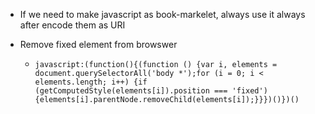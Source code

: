 * If we need to make javascript as book-markelet, always use it always after encode them as URI

* Remove fixed element from browswer
  * ```javascript:(function(){(function () {var i, elements = document.querySelectorAll('body *');for (i = 0; i < elements.length; i++) {if (getComputedStyle(elements[i]).position === 'fixed') {elements[i].parentNode.removeChild(elements[i]);}}})()})()```